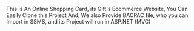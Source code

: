 This is An Online Shopping Card, its Gift's Ecommerce Website, 
You Can Easily Clone this Project 
And, We also Provide BACPAC file, who you can
Import in SSMS, and its Project will run in ASP.NET (MVC) 
